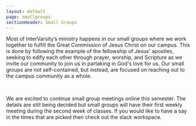 ```yaml
---
layout: default
page: smallgroups
sectionHeader: Small Groups
---
```

<p>
Most of InterVarsity’s ministry happens in our small groups where we work together to fulfill the Great Commission of Jesus Christ on our campus. This is done by following the example of the fellowship of Jesus’ apostles, seeking to edify each other through prayer, worship, and Scripture as we invite our community to join us in partaking in God's love for us. Our small groups are not self-contained, but instead, are focused on reaching out to the campus community as a whole.
</p>
<br/>
<p>
We are excited to continue small group meetings online this semester. The details are still being decided but small groups will have their first weekly meeting during the second week of classes. If you would like to have a say in the times that are picked then check out the slack workspace.
</p>
<!-- <br/>
<div class="cogs">
	<div class="tricolumn">
		<div class="smallgroup">
			<h2>Women’s Group</h2>
			<dl>
			<dt>Gender</dt>
			<dd>Women</dd>
			<dt>Time</dt>
			<dd>Tuesdays, 7:00-8:30pm</dd>
			<dt>Location</dt>
			<dd>West Wing Tech Lounge</dd>
			<dt>Contact</dt>
			<dd>
        <a href="mailto:jwesthei@andrew.cmu.edu" target="_blank">Jessa Westheimer</a>
        <a href="mailto:sananth@andrew.cmu.edu" target="_blank">Steph Ananth</a>
      </dd>
			</dl>
		</div>
	</div>
	<div class="tricolumn">
		<div class="smallgroup">
			<h2>Topher’s Group</h2>
			<dl>
			<dt>Gender</dt>
			<dd>Men</dd>
			<dt>Time</dt>
			<dd>Tuesdays, 4:30-6:00pm</dd>
			<dt>Location</dt>
			<dd>UC Chapel</dd>
			<dt>Contact</dt>
			<dd><a href="mailto:cabernar@andrew.cmu.edu" target="_blank">(Chris)Topher Bernard</a></dd>
			</dl>
		</div>
	</div>
	<div class="tricolumn">
		<div class="smallgroup">
			<h2>Ben's Group</h2>
			<dl>
			<dt>Gender</dt>
			<dd>Men</dd>
			<dt>Time</dt>
			<dd>Thursdays, 5:30-7:00pm</dd>
			<dt>Location</dt>
			<dd>Resnik 330</dd>
			<dt>Contact</dt>
			<dd><a href="mailto:zemingbh@andrew.cmu.edu" target="_blank">Ben Huang</a></dd>
			</dl>
		</div>
	</div>
</div> -->
